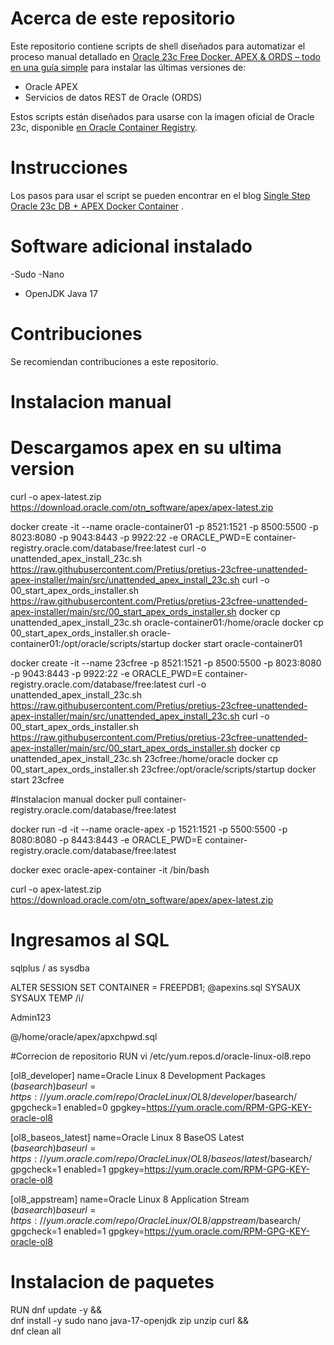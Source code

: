 # Acerca de este repositorio
Este repositorio contiene scripts de shell diseñados para automatizar el proceso manual detallado en [Oracle 23c Free Docker, APEX & ORDS – todo en una guía simple](https://pretius.com/blog/oracle-apex-docker-ords/) para instalar las últimas versiones de:

- Oracle APEX 
- Servicios de datos REST de Oracle (ORDS)

Estos scripts están diseñados para usarse con la imagen oficial de Oracle 23c, disponible [en Oracle Container Registry](https://container-registry.oracle.com/).


# Instrucciones
Los pasos para usar el script se pueden encontrar en el blog [Single Step Oracle 23c DB + APEX Docker Container](https://mattmulvaney.hashnode.dev/single-step-oracle-23c-db-apex-docker-container) .

# Software adicional instalado

-Sudo
-Nano
- OpenJDK Java 17

# Contribuciones
Se recomiendan contribuciones a este repositorio.


# Instalacion manual
# Descargamos apex en su ultima version
curl -o apex-latest.zip https://download.oracle.com/otn_software/apex/apex-latest.zip

docker create -it --name oracle-container01 -p 8521:1521 -p 8500:5500 -p 8023:8080 -p 9043:8443 -p 9922:22 -e ORACLE_PWD=E container-registry.oracle.com/database/free:latest
curl -o unattended_apex_install_23c.sh https://raw.githubusercontent.com/Pretius/pretius-23cfree-unattended-apex-installer/main/src/unattended_apex_install_23c.sh
curl -o 00_start_apex_ords_installer.sh https://raw.githubusercontent.com/Pretius/pretius-23cfree-unattended-apex-installer/main/src/00_start_apex_ords_installer.sh
docker cp unattended_apex_install_23c.sh oracle-container01:/home/oracle
docker cp 00_start_apex_ords_installer.sh oracle-container01:/opt/oracle/scripts/startup
docker start oracle-container01

 docker create -it --name 23cfree -p 8521:1521 -p 8500:5500 -p 8023:8080 -p 9043:8443 -p 9922:22 -e ORACLE_PWD=E container-registry.oracle.com/database/free:latest
 curl -o unattended_apex_install_23c.sh https://raw.githubusercontent.com/Pretius/pretius-23cfree-unattended-apex-installer/main/src/unattended_apex_install_23c.sh
 curl -o 00_start_apex_ords_installer.sh https://raw.githubusercontent.com/Pretius/pretius-23cfree-unattended-apex-installer/main/src/00_start_apex_ords_installer.sh
 docker cp unattended_apex_install_23c.sh 23cfree:/home/oracle
 docker cp 00_start_apex_ords_installer.sh 23cfree:/opt/oracle/scripts/startup
 docker start 23cfree



#Instalacion manual
docker pull container-registry.oracle.com/database/free:latest

docker run -d -it --name oracle-apex -p 1521:1521 -p 5500:5500 -p 8080:8080 -p 8443:8443 -e ORACLE_PWD=E container-registry.oracle.com/database/free:latest

docker exec oracle-apex-container -it  /bin/bash

curl -o apex-latest.zip https://download.oracle.com/otn_software/apex/apex-latest.zip



# Ingresamos al SQL
sqlplus / as sysdba

ALTER SESSION SET CONTAINER = FREEPDB1; 
@apexins.sql SYSAUX SYSAUX TEMP /i/

Admin123

@/home/oracle/apex/apxchpwd.sql

#Correcion de repositorio
RUN vi /etc/yum.repos.d/oracle-linux-ol8.repo

[ol8_developer]
name=Oracle Linux 8 Development Packages ($basearch)
baseurl=https://yum.oracle.com/repo/OracleLinux/OL8/developer/$basearch/
gpgcheck=1
enabled=0
gpgkey=https://yum.oracle.com/RPM-GPG-KEY-oracle-ol8

[ol8_baseos_latest]
name=Oracle Linux 8 BaseOS Latest ($basearch)
baseurl=https://yum.oracle.com/repo/OracleLinux/OL8/baseos/latest/$basearch/
gpgcheck=1
enabled=1
gpgkey=https://yum.oracle.com/RPM-GPG-KEY-oracle-ol8

[ol8_appstream]
name=Oracle Linux 8 Application Stream ($basearch)
baseurl=https://yum.oracle.com/repo/OracleLinux/OL8/appstream/$basearch/
gpgcheck=1
enabled=1
gpgkey=https://yum.oracle.com/RPM-GPG-KEY-oracle-ol8


# Instalacion de paquetes
RUN dnf update -y && \
    dnf install -y sudo nano java-17-openjdk zip unzip curl && \
    dnf clean all

